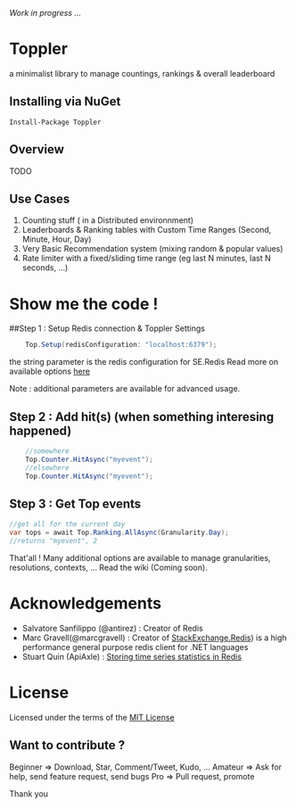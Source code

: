 *Work in progress ...*

# Toppler
a minimalist library to manage countings, rankings &amp; overall leaderboard

## Installing via NuGet
```
Install-Package Toppler
```

## Overview 
TODO


## Use Cases

1. Counting stuff ( in a Distributed environnment)
2. Leaderboards & Ranking tables with Custom Time Ranges (Second, Minute, Hour, Day)
3. Very Basic Recommendation system (mixing random & popular values)
4. Rate limiter with a fixed/sliding time range (eg last N minutes, last N seconds, ...)


# Show me the code !

##Step 1 : Setup Redis connection & Toppler Settings
```csharp
    Top.Setup(redisConfiguration: "localhost:6379");
```
the string parameter is the redis configuration for SE.Redis Read more on available options [here](https://github.com/StackExchange/StackExchange.Redis/blob/master/Docs/Configuration.md)

Note : additional parameters are available for advanced usage.

## Step 2 : Add hit(s) (when something interesing happened)
```csharp
    //somewhere
    Top.Counter.HitAsync("myevent");
    //elsewhere
    Top.Counter.HitAsync("myevent");
```

## Step 3 : Get Top events
```csharp
//get all for the current day
var tops = await Top.Ranking.AllAsync(Granularity.Day);
//returns "myevent", 2
```

That'all ! Many additional options are available to manage granularities, resolutions, contexts, ... Read the wiki (Coming soon).

# Acknowledgements
+ Salvatore Sanfilippo (@antirez) : Creator of Redis
+ Marc Gravell(@marcgravell) : Creator of [StackExchange.Redis](https://github.com/StackExchange)) is a high performance general purpose redis client for .NET languages
+ Stuart Quin (ApiAxle) : [Storing time series statistics in Redis](http://blog.apiaxle.com/post/storing-near-realtime-stats-in-redis/)

# License
Licensed under the terms of the [MIT License](http://opensource.org/licenses/MIT)

Want to contribute ?
------------------
Beginner => Download, Star, Comment/Tweet, Kudo, ...
Amateur => Ask for help, send feature request, send bugs
Pro => Pull request, promote

Thank you

